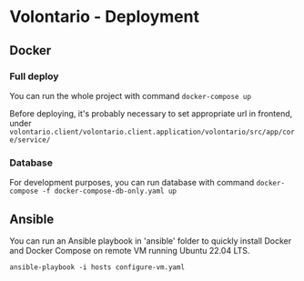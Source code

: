 # Volontario - Deployment

## Docker

### Full deploy

You can run the whole project with command `docker-compose up`

Before deploying, it's probably necessary to set appropriate url in frontend, under `volontario.client/volontario.client.application/volontario/src/app/core/service/`

### Database

For development purposes, you can run database with command `docker-compose -f docker-compose-db-only.yaml up`

## Ansible

You can run an Ansible playbook in 'ansible' folder to quickly install Docker and Docker Compose on remote VM running Ubuntu 22.04 LTS.

`ansible-playbook -i hosts configure-vm.yaml`